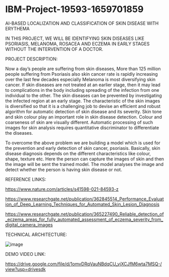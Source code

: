 # IBM-Project-19593-1659701859
AI-BASED LOCALIZATION AND CLASSIFICATION OF SKIN DISEASE WITH ERYTHEMA

IN THIS PROJECT, WE WILL BE IDENTIFYING SKIN DISEASES LIKE PSORIASIS, MELANOMA, ROSACEA AND ECZEMA IN EARLY STAGES WITHOUT THE INTERVENTION OF A DOCTOR.


PROJECT DESCRIPTION:

Now a day’s people are suffering from skin diseases, More than 125 million people suffering from Psoriasis also skin cancer rate is rapidly increasing over the last few decades especially Melanoma is most diversifying skin cancer. If skin diseases are not treated at an earlier stage, then it may lead to complications in the body including spreading of the infection from one individual to the other. The skin diseases can be prevented by investigating the infected region at an early stage. The characteristic of the skin images is diversified so that it is a challenging job to devise an efficient and robust algorithm for automatic detection of skin disease and its severity. Skin tone and skin colour play an important role in skin disease detection. Colour and coarseness of skin are visually different. Automatic processing of such images for skin analysis requires quantitative discriminator to differentiate the diseases.

To overcome the above problem we are building a model which is used for the prevention and early detection of skin cancer, psoriasis. Basically, skin disease diagnosis depends on the different characteristics like colour, shape, texture etc. Here the person can capture the images of skin and then the image will be sent the trained model. The model analyses the image and detect whether the person is having skin disease or not.


REFERENCE LINKS:

https://www.nature.com/articles/s41598-021-84593-z

https://www.researchgate.net/publication/362845514_Performance_Evaluation_of_Deep_Learning_Techniques_for_Automated_Skin_Lesion_Diagnosis

https://www.researchgate.net/publication/365227490_Reliable_detection_of_eczema_areas_for_fully_automated_assessment_of_eczema_severity_from_digital_camera_images


 TECHNICAL ARCHITECTURE:
 
 ![image](https://user-images.githubusercontent.com/113629912/201477901-377e8f8d-5937-4084-9ae4-8a601c0e0dfc.png)


DEMO VIDEO LINK:

https://drive.google.com/file/d/1omvDRqVauNBdqCU_vjXCJfM6wta7MSQ-/view?usp=drivesdk
